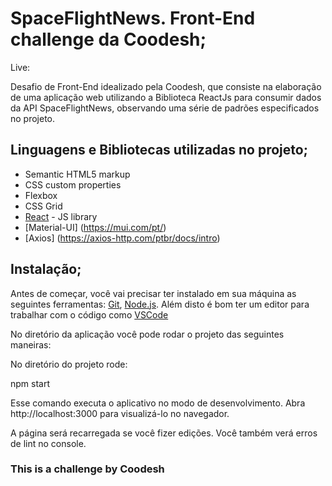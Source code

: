 # SpaceFlightNews. Front-End challenge da Coodesh;

Live: 

Desafio de Front-End idealizado pela Coodesh, que consiste na elaboração de uma aplicação web utilizando a Biblioteca ReactJs para consumir dados da API SpaceFlightNews, observando uma série de padrões especificados no projeto. 

## Linguagens e Bibliotecas utilizadas no projeto;

- Semantic HTML5 markup
- CSS custom properties
- Flexbox
- CSS Grid
- [React](https://reactjs.org/) - JS library
- [Material-UI] (https://mui.com/pt/)
- [Axios] (https://axios-http.com/ptbr/docs/intro)


## Instalação;

Antes de começar, você vai precisar ter instalado em sua máquina as seguintes ferramentas:
[Git](https://git-scm.com), [Node.js](https://nodejs.org/en/). 
Além disto é bom ter um editor para trabalhar com o código como [VSCode](https://code.visualstudio.com/)

No diretório da aplicação você pode rodar o projeto das seguintes maneiras:

No diretório do projeto rode:

npm start

Esse comando executa o aplicativo no modo de desenvolvimento.
Abra http://localhost:3000 para visualizá-lo no navegador.

A página será recarregada se você fizer edições.
Você também verá erros de lint no console.



### This is a challenge by Coodesh
